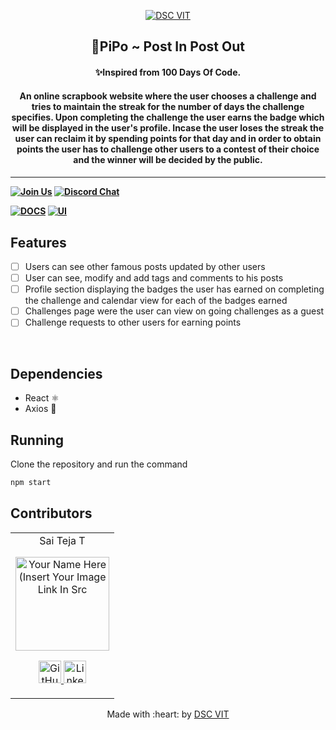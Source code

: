 <p align="center">
<a href="https://dscvit.com">
	<img src="https://user-images.githubusercontent.com/30529572/92081025-fabe6f00-edb1-11ea-9169-4a8a61a5dd45.png" alt="DSC VIT"/>
</a>
	<h2 align="center">  🐧PiPo ~ Post In Post Out </h2>
	<h4 align="center"> ✨Inspired from 100 Days Of Code. <h4>
	<h4 align="center"> An online scrapbook website where the user chooses a challenge and tries to maintain the streak for the number of days the challenge specifies. Upon completing the challenge the user earns the badge which will be displayed in the user's profile. Incase the user loses the streak the user can reclaim it by spending points for that day and in order to obtain points the user has to challenge other users to a contest of their choice and the winner will be decided by the public. <h4>
</p>

---
[![Join Us](https://img.shields.io/badge/Join%20Us-Developer%20Student%20Clubs-red)](https://dsc.community.dev/vellore-institute-of-technology/)
[![Discord Chat](https://img.shields.io/discord/760928671698649098.svg)](https://discord.gg/498KVdSKWR)

[![DOCS](https://img.shields.io/badge/Documentation-see%20docs-green?style=flat-square&logo=appveyor)](INSERT_LINK_FOR_DOCS_HERE) 
  [![UI ](https://img.shields.io/badge/User%20Interface-Link%20to%20UI-orange?style=flat-square&logo=appveyor)](INSERT_UI_LINK_HERE)


## Features
- [ ]  Users can see other famous posts updated by other users
- [ ]  User can see, modify and add tags and comments to his posts 
- [ ]  Profile section displaying the badges the user has earned on completing the challenge and calendar view for each of the badges earned
- [ ]  Challenges page were the user can view on going challenges as a guest
- [ ]  Challenge requests to other users for earning points 

<br>

## Dependencies
 - React ⚛ 
 - Axios 🔄


## Running

Clone the repository and run the command 
```bash
npm start
```

## Contributors

<table>
	<tr align="center">
		<td>
		Sai Teja T
		<p align="center">
			<img src = "https://dscvit.com/images/dsc-logo-square.svg" width="150" height="150" alt="Your Name Here (Insert Your Image Link In Src">
		</p>
			<p align="center">
				<a href = "https://github.com/saikun0293">
					<img src = "http://www.iconninja.com/files/241/825/211/round-collaboration-social-github-code-circle-network-icon.svg" width="36" height = "36" alt="GitHub"/>
				</a>
				<a href = "https://www.linkedin.com/in/sai-teja-reddy-tileti-ba0645126/">
					<img src = "http://www.iconninja.com/files/863/607/751/network-linkedin-social-connection-circular-circle-media-icon.svg" width="36" height="36" alt="LinkedIn"/>
				</a>
			</p>
		</td>
	</tr>
</table>

<p align="center">
	Made with :heart: by <a href="https://dscvit.com">DSC VIT</a>
</p>
